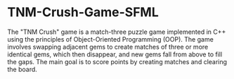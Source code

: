 # TNM-Crush-Game-SFML
 The "TNM Crush" game is a match-three puzzle game implemented in C++ using the principles of Object-Oriented Programming (OOP). The game involves swapping adjacent gems to create matches of three or more identical gems, which then disappear, and new gems fall from above to fill the gaps. The main goal is to score points by creating matches and clearing the board.
